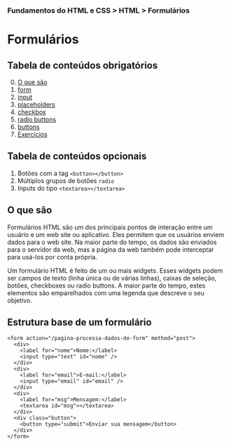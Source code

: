 ### Fundamentos do HTML e CSS > HTML > Formulários

# Formulários

## Tabela de conteúdos obrigatórios
0. [O que são](README.md)
1. [form](1.%20form.md)
2. [input](2.%20input.md)
3. [placeholders](3.%20placeholders.md)
4. [checkbox](4.%20checkbox.md)
5. [radio buttons](5.%20radio%20buttons.md)
6. [buttons](6.%20buttons.md)
7. [Exercícios](7.%20Exercícios.md)

## Tabela de conteúdos opcionais
1. Botões com a tag `<button></button>`
2. Múltiplos grupos de botões `radio`
3. Inputs do tipo `<textarea></textarea>`

## O que são

Formulários HTML são um dos principais pontos de interação entre um usuário e um web site ou aplicativo. Eles permitem que os usuários enviem dados para o web site. Na maior parte do tempo, os dados são enviados para o servidor da web, mas a página da web também pode interceptar para usá-los por conta própria.

Um formulário HTML é feito de um ou mais widgets. Esses widgets podem ser campos de texto (linha única ou de várias linhas), caixas de seleção, botões, checkboxes ou radio buttons. A maior parte do tempo, estes elementos são emparelhados com uma legenda que descreve o seu objetivo.

## Estrutura base de um formulário

```
<form action="/pagina-processa-dados-do-form" method="post">
  <div>
    <label for="nome">Nome:</label>
    <input type="text" id="nome" />
  </div>
  <div>
    <label for="email">E-mail:</label>
    <input type="email" id="email" />
  </div>
  <div>
    <label for="msg">Mensagem:</label>
    <textarea id="msg"></textarea>
  </div>
  <div class="button">
    <button type="submit">Enviar sua mensagem</button>
  </div>
</form>
```
